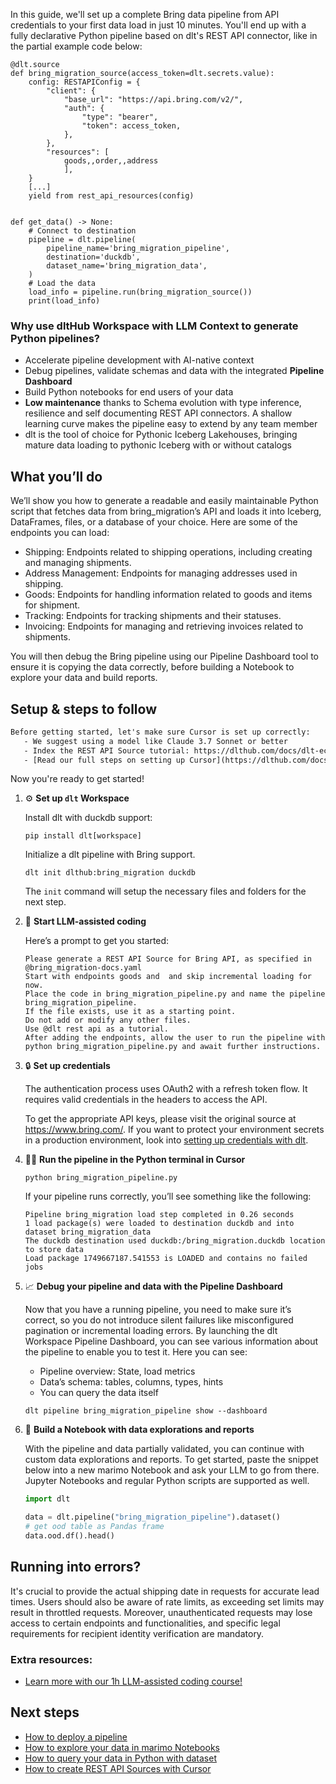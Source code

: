 In this guide, we'll set up a complete Bring data pipeline from API credentials to your first data load in just 10 minutes. You'll end up with a fully declarative Python pipeline based on dlt's REST API connector, like in the partial example code below:

```python-outcome
@dlt.source
def bring_migration_source(access_token=dlt.secrets.value):
    config: RESTAPIConfig = {
        "client": {
            "base_url": "https://api.bring.com/v2/",
            "auth": {
                "type": "bearer",
                "token": access_token,
            },
        },
        "resources": [
            goods,,order,,address
            ],
    }
    [...]
    yield from rest_api_resources(config)


def get_data() -> None:
    # Connect to destination
    pipeline = dlt.pipeline(
        pipeline_name='bring_migration_pipeline',
        destination='duckdb',
        dataset_name='bring_migration_data', 
    )
    # Load the data
    load_info = pipeline.run(bring_migration_source())
    print(load_info) 
```

### Why use dltHub Workspace with LLM Context to generate Python pipelines?

- Accelerate pipeline development with AI-native context
- Debug pipelines, validate schemas and data with the integrated **Pipeline Dashboard**
- Build Python notebooks for end users of your data
- **Low maintenance** thanks to Schema evolution with type inference, resilience and self documenting REST API connectors. A shallow learning curve makes the pipeline easy to extend by any team member
- dlt is the tool of choice for Pythonic Iceberg Lakehouses, bringing mature data loading to pythonic Iceberg with or without catalogs

## What you’ll do

We’ll show you how to generate a readable and easily maintainable Python script that fetches data from bring_migration’s API and loads it into Iceberg, DataFrames, files, or a database of your choice. Here are some of the endpoints you can load:

- Shipping: Endpoints related to shipping operations, including creating and managing shipments.
- Address Management: Endpoints for managing addresses used in shipping.
- Goods: Endpoints for handling information related to goods and items for shipment.
- Tracking: Endpoints for tracking shipments and their statuses.
- Invoicing: Endpoints for managing and retrieving invoices related to shipments.

You will then debug the Bring pipeline using our Pipeline Dashboard tool to ensure it is copying the data correctly, before building a Notebook to explore your data and build reports.

## Setup & steps to follow

```default
Before getting started, let's make sure Cursor is set up correctly:
   - We suggest using a model like Claude 3.7 Sonnet or better
   - Index the REST API Source tutorial: https://dlthub.com/docs/dlt-ecosystem/verified-sources/rest_api/ and add it to context as **@dlt rest api**
   - [Read our full steps on setting up Cursor](https://dlthub.com/docs/dlt-ecosystem/llm-tooling/cursor-restapi#23-configuring-cursor-with-documentation)
```

Now you're ready to get started!

1. ⚙️ **Set up `dlt` Workspace**
    
    Install dlt with duckdb support:
    ```shell
    pip install dlt[workspace]
    ```

    Initialize a dlt pipeline with Bring support.
    ```shell
    dlt init dlthub:bring_migration duckdb
    ```

    The `init` command will setup the necessary files and folders for the next step.
    
2. 🤠 **Start LLM-assisted coding**
    
    Here’s a prompt to get you started:
    
    ```prompt
    Please generate a REST API Source for Bring API, as specified in @bring_migration-docs.yaml 
    Start with endpoints goods and  and skip incremental loading for now. 
    Place the code in bring_migration_pipeline.py and name the pipeline bring_migration_pipeline. 
    If the file exists, use it as a starting point. 
    Do not add or modify any other files. 
    Use @dlt rest api as a tutorial. 
    After adding the endpoints, allow the user to run the pipeline with python bring_migration_pipeline.py and await further instructions.
    ```

    
3. 🔒 **Set up credentials** 
    
    The authentication process uses OAuth2 with a refresh token flow. It requires valid credentials in the headers to access the API.
    
    To get the appropriate API keys, please visit the original source at https://www.bring.com/.
    If you want to protect your environment secrets in a production environment, look into [setting up credentials with dlt](https://dlthub.com/docs/walkthroughs/add_credentials).
    
4. 🏃‍♀️ **Run the pipeline in the Python terminal in Cursor**
    
    ```shell
    python bring_migration_pipeline.py
    ```
    
    If your pipeline runs correctly, you’ll see something like the following:
    
    ```shell
    Pipeline bring_migration load step completed in 0.26 seconds
    1 load package(s) were loaded to destination duckdb and into dataset bring_migration_data
    The duckdb destination used duckdb:/bring_migration.duckdb location to store data
    Load package 1749667187.541553 is LOADED and contains no failed jobs
    ```
    
5. 📈 **Debug your pipeline and data with the Pipeline Dashboard**

    Now that you have a running pipeline, you need to make sure it’s correct, so you do not introduce silent failures like misconfigured pagination or incremental loading errors. By launching the dlt Workspace Pipeline Dashboard, you can see various information about the pipeline to enable you to test it. Here you can see:
    - Pipeline overview: State, load metrics
    - Data’s schema: tables, columns, types, hints
    - You can query the data itself
    
    ```shell
    dlt pipeline bring_migration_pipeline show --dashboard
    ```
    
6. 🐍 **Build a Notebook with data explorations and reports**

    With the pipeline and data partially validated, you can continue with custom data explorations and reports. To get started, paste the snippet below into a new marimo Notebook and ask your LLM to go from there. Jupyter Notebooks and regular Python scripts are supported as well.

    
    ```python
    import dlt

   data = dlt.pipeline("bring_migration_pipeline").dataset()
   # get ood table as Pandas frame
   data.ood.df().head()
    ```

## Running into errors?

It's crucial to provide the actual shipping date in requests for accurate lead times. Users should also be aware of rate limits, as exceeding set limits may result in throttled requests. Moreover, unauthenticated requests may lose access to certain endpoints and functionalities, and specific legal requirements for recipient identity verification are mandatory.

### Extra resources:

- [Learn more with our 1h LLM-assisted coding course!](https://www.youtube.com/watch?v=GGid70rnJuM)

## Next steps

- [How to deploy a pipeline](https://dlthub.com/docs/walkthroughs/deploy-a-pipeline)
- [How to explore your data in marimo Notebooks](https://dlthub.com/docs/general-usage/dataset-access/marimo)
- [How to query your data in Python with dataset](https://dlthub.com/docs/general-usage/dataset-access/dataset)
- [How to create REST API Sources with Cursor](https://dlthub.com/docs/dlt-ecosystem/llm-tooling/cursor-restapi)